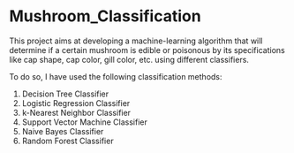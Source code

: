 # Mushroom_Classification

This project aims at developing a machine-learning algorithm that will determine if a certain mushroom is edible or poisonous by its specifications like cap shape, cap color, gill color, etc. using different classifiers.

To do so, I have used the following classification methods:

1) Decision Tree Classifier
2) Logistic Regression Classifier
3) k-Nearest Neighbor Classifier
4) Support Vector Machine Classifier
5) Naive Bayes Classifier
6) Random Forest Classifier
